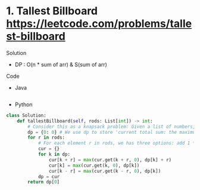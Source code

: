 # 1. Tallest Billboard https://leetcode.com/problems/tallest-billboard

Solution

- DP : O(n * sum of arr) & S(sum of arr)

Code

- Java

```java

```

- Python

```python
class Solution:
    def tallestBillboard(self, rods: List[int]) -> int:
        # Consider this as a knapsack problem: Given a list of numbers, multiply each number with 1 or 0 or -1, make the sum of all numbers to 0. Find a combination which has the largest sum of all positive numbers.
        dp = {0: 0} # We use dp to store 'current total sum: the maximum of current positive number sum given current total sum'.
        for r in rods:
            # For each element r in rods, we has three options: add 1 * r, -1 * r or 0 * r
            cur = {}
            for k in dp:
                cur[k + r] = max(cur.get(k + r, 0), dp[k] + r)
                cur[k] = max(cur.get(k, 0), dp[k])
                cur[k - r] = max(cur.get(k - r, 0), dp[k])
            dp = cur
        return dp[0]
```
